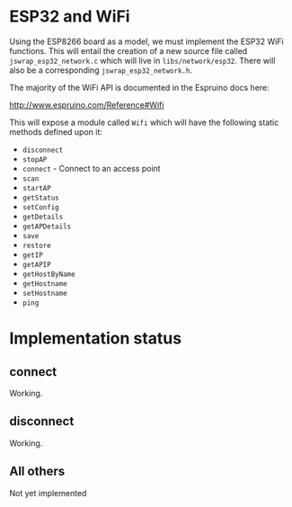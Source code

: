 # ESP32 and WiFi
Using the ESP8266 board as a model, we must implement the ESP32 WiFi functions.  This will entail
the creation of a new source file called `jswrap_esp32_network.c` which will live in
`libs/network/esp32`.  There will also be a corresponding `jswrap_esp32_network.h`.

The majority of the WiFi API is documented in the Espruino docs here:

http://www.espruino.com/Reference#Wifi

This will expose a module called `Wifi` which will have the following static methods defined
upon it:

* `disconnect` 
* `stopAP`
* `connect` - Connect to an access point
* `scan`
* `startAP`
* `getStatus`
* `setConfig`
* `getDetails`
* `getAPDetails`
* `save`
* `restore`
* `getIP`
* `getAPIP`
* `getHostByName`
* `getHostname`
* `setHostname`
* `ping`

# Implementation status

## connect
Working.

## disconnect
Working.

## All others
Not yet implemented